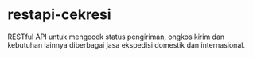 # restapi-cekresi
RESTful API untuk mengecek status pengiriman, ongkos kirim dan kebutuhan lainnya diberbagai jasa ekspedisi domestik dan internasional.
